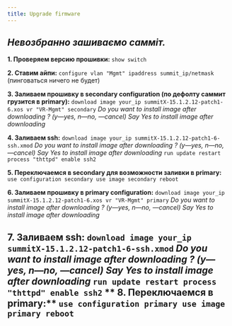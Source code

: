 ```yaml
---
title: Upgrade firmware
---
```


_Невозбранно зашиваємо самміт._
-----


**1. Проверяем версию прошивки:**
`show switch`

**2. Cтавим айпи:**
`configure vlan "Mgmt" ipaddress summit_ip/netmask` (пинговаться ничего не будет)

**3. Заливаем прошивку в secondary configuration (по дефолту саммит грузится в primary):**
`download image your_ip summitX-15.1.2.12-patch1-6.xos vr "VR-Mgmt" secondary`
_Do you want to install image after downloading ? (y—yes, n—no, —cancel)
Say Yes to install image after downloading_

**4. Заливаем ssh:**
`download image your_ip summitX-15.1.2.12-patch1-6-ssh.xmod`
_Do you want to install image after downloading ? (y—yes, n—no, —cancel)
Say Yes to install image after downloading_
`run update
restart process "thttpd"
enable ssh2`

**5. Переключаемся в secondary для возможности заливки в primary:**
`use configuration secondary
use image secondary
reboot`

**6. Заливаем прошивку в primary configuration:**
`download image your_ip summitX-15.1.2.12-patch1-6.xos vr "VR-Mgmt" primary`
_Do you want to install image after downloading ? (y—yes, n—no, —cancel)
Say Yes to install image after downloading_

**7. Заливаем ssh:**
`download image your_ip summitX-15.1.2.12-patch1-6-ssh.xmod`
_Do you want to install image after downloading ? (y—yes, n—no, —cancel)
Say Yes to install image after downloading_
`run update
restart process "thttpd"
enable ssh2`
**
8. Переключаемся в primary:**
`use configuration primary
use image primary
reboot`
-----